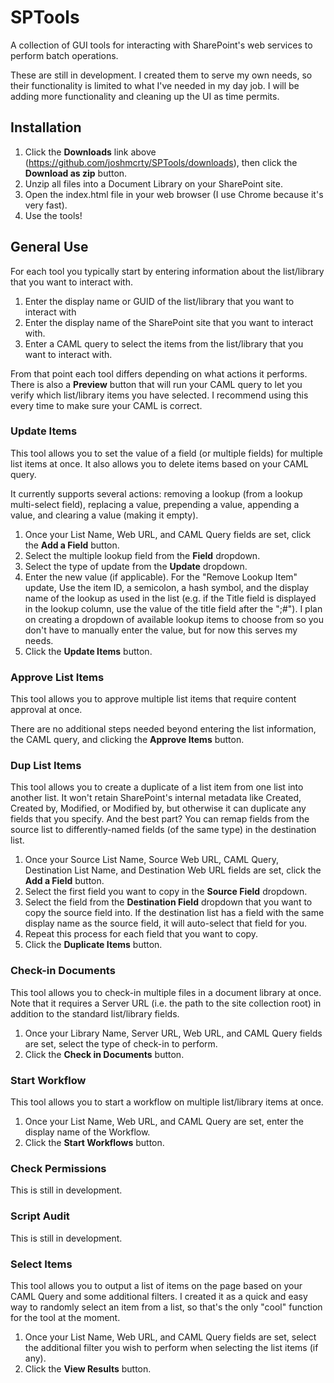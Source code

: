 SPTools
=======

A collection of GUI tools for interacting with SharePoint&#39;s web services to perform batch operations.

These are still in development. I created them to serve my own needs, so their functionality is limited to what I've needed in my day job. I will be adding more functionality and cleaning up the UI as time permits.

Installation
------------

1. Click the **Downloads** link above (https://github.com/joshmcrty/SPTools/downloads), then click the **Download as zip** button.
2. Unzip all files into a Document Library on your SharePoint site.
3. Open the index.html file in your web browser (I use Chrome because it's very fast).
4. Use the tools!

General Use
-----------

For each tool you typically start by entering information about the list/library that you want to interact with.

1. Enter the display name or GUID of the list/library that you want to interact with
2. Enter the display name of the SharePoint site that you want to interact with.
3. Enter a CAML query to select the items from the list/library that you want to interact with.

From that point each tool differs depending on what actions it performs. There is also a **Preview** button that will run your CAML query to let you verify which list/library items you have selected. I recommend using this every time to make sure your CAML is correct.

### Update Items

This tool allows you to set the value of a field (or multiple fields) for multiple list items at once. It also allows you to delete items based on your CAML query.

It currently supports several actions: removing a lookup (from a lookup multi-select field), replacing a value, prepending a value, appending a value, and clearing a value (making it empty).

1. Once your List Name, Web URL, and CAML Query fields are set, click the **Add a Field** button.
2. Select the multiple lookup field from the **Field** dropdown.
3. Select the type of update from the **Update** dropdown.
4. Enter the new value (if applicable). For the "Remove Lookup Item" update, Use the item ID, a semicolon, a hash symbol, and the display name of the lookup as used in the list (e.g. if the Title field is displayed in the lookup column, use the value of the title field after the ";#"). I plan on creating a dropdown of available lookup items to choose from so you don't have to manually enter the value, but for now this serves my needs.
5. Click the **Update Items** button.

### Approve List Items

This tool allows you to approve multiple list items that require content approval at once.

There are no additional steps needed beyond entering the list information, the CAML query, and clicking the **Approve Items** button.

### Dup List Items

This tool allows you to create a duplicate of a list item from one list into another list. It won't retain SharePoint's internal metadata like Created, Created by, Modified, or Modified by, but otherwise it can duplicate any fields that you specify. And the best part? You can remap fields from the source list to differently-named fields (of the same type) in the destination list.

1. Once your Source List Name, Source Web URL, CAML Query, Destination List Name, and Destination Web URL fields are set, click the **Add a Field** button.
2. Select the first field you want to copy in the **Source Field** dropdown.
3. Select the field from the **Destination Field** dropdown that you want to copy the source field into. If the destination list has a field with the same display name as the source field, it will auto-select that field for you.
4. Repeat this process for each field that you want to copy.
5. Click the **Duplicate Items** button.

### Check-in Documents

This tool allows you to check-in multiple files in a document library at once. Note that it requires a Server URL (i.e. the path to the site collection root) in addition to the standard list/library fields.

1. Once your Library Name, Server URL, Web URL, and CAML Query fields are set, select the type of check-in to perform.
2. Click the **Check in Documents** button.

### Start Workflow

This tool allows you to start a workflow on multiple list/library items at once.

1. Once your List Name, Web URL, and CAML Query are set, enter the display name of the Workflow.
2. Click the **Start Workflows** button.

### Check Permissions

This is still in development.

### Script Audit

This is still in development.

### Select Items

This tool allows you to output a list of items on the page based on your CAML Query and some additional filters. I created it as a quick and easy way to randomly select an item from a list, so that's the only "cool" function for the tool at the moment.

1. Once your List Name, Web URL, and CAML Query fields are set, select the additional filter you wish to perform when selecting the list items (if any).
2. Click the **View Results** button.